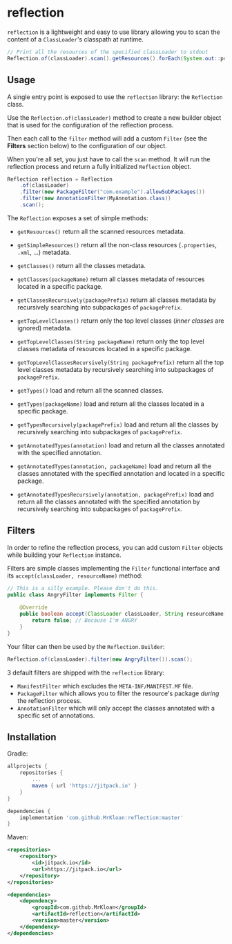 # reflection

`reflection` is a lightweight and easy to use library allowing you to scan the content of a `ClassLoader`'s
classpath at runtime.

```java
// Print all the resources of the specified classLoader to stdout
Reflection.of(classLoader).scan().getResources().forEach(System.out::println);
```

## Usage 

A single entry point is exposed to use the `reflection` library: the `Reflection` class.

Use the `Reflection.of(classLoader)` method to create a new builder object that is used for the configuration of the
reflection process.

Then each call to the `filter` method will add a custom `Filter` (see the **Filters** section below) to the
configuration of our object.

When you're all set, you just have to call the `scan` method. It will run the reflection process and return a fully
initialized `Reflection` object.

```java
Reflection reflection = Reflection
	.of(classLoader)
	.filter(new PackageFilter("com.example").allowSubPackages())
	.filter(new AnnotationFilter(MyAnnotation.class))
	.scan();
```

The `Reflection` exposes a set of simple methods:

 - `getResources()` return all the scanned resources metadata.
 - `getSimpleResources()` return all the non-class resources (`.properties`, `.xml`, ...) metadata.
 
 
 - `getClasses()` return all the classes metadata.
 - `getClasses(packageName)` return all classes metadata of resources located in a specific package.
 - `getClassesRecursively(packagePrefix)` return all classes metadata by recursively searching into subpackages of `packagePrefix`.
 
 
 - `getTopLevelClasses()` return only the top level classes (*inner classes* are ignored) metadata.
 - `getTopLevelClasses(String packageName)` return only the top level classes metadata of resources located in a specific package.
 - `getTopLevelClassesRecursively(String packagePrefix)` return all the top level classes metadata by recursively searching
	into subpackages of `packagePrefix`.


 - `getTypes()` load and return all the scanned classes.
 - `getTypes(packageName)` load and return all the classes located in a specific package.
 - `getTypesRecursively(packagePrefix)` load and return all the classes by recursively searching into subpackages of `packagePrefix`.
 
 
 - `getAnnotatedTypes(annotation)` load and return all the classes annotated with the specified annotation.
 - `getAnnotatedTypes(annotation, packageName)` load and return all the classes annotated with the specified annotation and
	located in a specific package.
 - `getAnnotatedTypesRecursively(annotation, packagePrefix)` load and return all the classes annotated with the specified
	annotation by recursively searching into subpackages of `packagePrefix`.

## Filters

In order to refine the reflection process, you can add custom `Filter` objects while building your `Reflection` instance.

Filters are simple classes implementing the `Filter` functional interface and its `accept(classLoader, resourceName)`
method:

```java
// This is a silly example. Please don't do this.
public class AngryFilter implements Filter {
	
	@Override
	public boolean accept(ClassLoader classLoader, String resourceName) {
		return false; // Because I'm ANGRY
	}
}
```

Your filter can then be used by the `Reflection.Builder`:
```java
Reflection.of(classLoader).filter(new AngryFilter()).scan();
```

3 default filters are shipped with the `reflection` library:

 - `ManifestFilter` which excludes the `META-INF/MANIFEST.MF` file.
 - `PackageFilter` which allows you to filter the resource's package *during* the reflection process.
 - `AnnotationFilter` which will only accept the classes annotated with a specific set of annotations.

## Installation

Gradle:
```groovy
allprojects {
	repositories {
		...
		maven { url 'https://jitpack.io' }
	}
}

dependencies {
	implementation 'com.github.MrKloan:reflection:master'
}
```

Maven:
```xml
<repositories>
	<repository>
		<id>jitpack.io</id>
		<url>https://jitpack.io</url>
	</repository>
</repositories>

<dependencies>
	<dependency>
		<groupId>com.github.MrKloan</groupId>
		<artifactId>reflection</artifactId>
		<version>master</version>
	</dependency>
</dependencies>
```